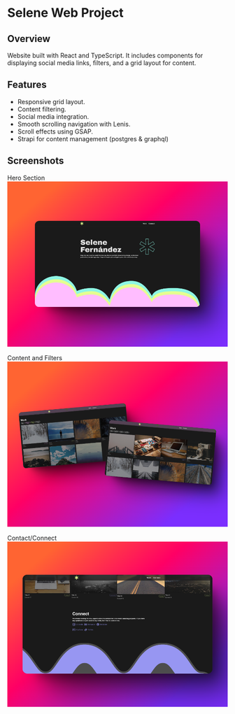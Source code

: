 # Selene Web Project
## Overview
Website built with React and TypeScript. It includes components for displaying social media links, filters, and a grid layout for content.

## Features
* Responsive grid layout.
* Content filtering.
* Social media integration.
* Smooth scrolling navigation with Lenis.
* Scroll effects using GSAP.
* Strapi for content management (postgres & graphql)

## Screenshots
Hero Section
![Selene's website](/public/hero_shot.png)

Content and Filters
![Content and filters](/public/filters_shots.png)

Contact/Connect
![Contact / Connect](/public/connect_shot.png)
